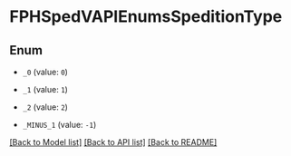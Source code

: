 # FPHSpedVAPIEnumsSpeditionType

## Enum


* `_0` (value: `0`)

* `_1` (value: `1`)

* `_2` (value: `2`)

* `_MINUS_1` (value: `-1`)


[[Back to Model list]](../README.md#documentation-for-models) [[Back to API list]](../README.md#documentation-for-api-endpoints) [[Back to README]](../README.md)


